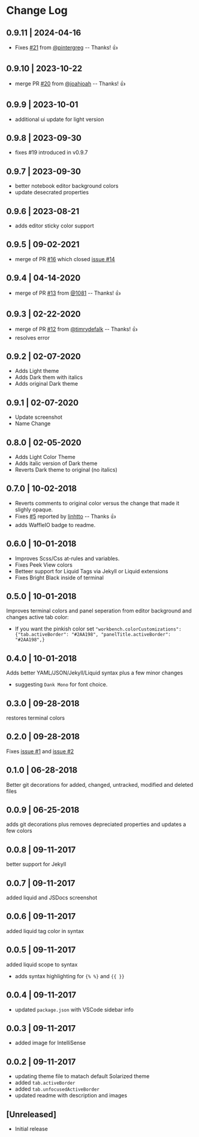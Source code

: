 # Change Log

## 0.9.11 | 2024-04-16
- Fixes [#21](https://github.com/edheltzel/vscode-better-solarized/issues/21#issuecomment-2058697762) from [@pintergreg](https://github.com/pintergreg) -- Thanks! 👍

## 0.9.10 | 2023-10-22
- merge PR [#20](https://github.com/edheltzel/vscode-better-solarized/pull/20) from [@joahjoah](https://github.com/joahjoah) -- Thanks! 👍

## 0.9.9 | 2023-10-01
- additional ui update for light version

## 0.9.8 | 2023-09-30
- fixes #19 introduced in v0.9.7

## 0.9.7 | 2023-09-30
- better notebook editor background colors
- update desecrated properties

## 0.9.6 | 2023-08-21
- adds editor sticky color support

## 0.9.5 | 09-02-2021
- merge of PR [#16](https://github.com/edheltzel/vscode-better-solarized/pull/16) which closed [issue #14](https://github.com/edheltzel/vscode-better-solarized/issues/14)

## 0.9.4 | 04-14-2020
- merge of PR [#13](https://github.com/ginfuru/vscode-better-solarized/pull/13) from [@1081](https://github.com/1081) -- Thanks! 👍

## 0.9.3 | 02-22-2020

- merge of PR [#12](https://github.com/ginfuru/vscode-better-solarized/pull/12) from [@timrydefalk](https://github.com/timrydefalk) -- Thanks! 👍
- resolves error

## 0.9.2 | 02-07-2020

- Adds Light theme
- Adds Dark them with italics
- Adds original Dark theme

## 0.9.1 | 02-07-2020

- Update screenshot
- Name Change

## 0.8.0 | 02-05-2020

- Adds Light Color Theme
- Adds italic version of Dark theme
- Reverts Dark theme to original (no italics)

## 0.7.0 | 10-02-2018

- Reverts comments to original color versus the change that made it slighly opaque.
- Fixes [#5](https://github.com/ginfuru/vscode-better-solarized-dark/issues/5) reported by [linhtto](https://github.com/linhtto) -- Thanks 👍
- adds WaffleIO badge to readme.

## 0.6.0 | 10-01-2018

- Improves Scss/Css at-rules and variables.
- Fixes Peek View colors
- Betteer support for Liquid Tags via Jekyll or Liquid extensions
- Fixes Bright Black inside of terminal

## 0.5.0 | 10-01-2018

Improves terminal colors and panel seperation from editor background and changes active tab color:

- If you want the pinkish color set `"workbench.colorCustomizations": {"tab.activeBorder": "#2AA198", "panelTitle.activeBorder": "#2AA198",}`

## 0.4.0 | 10-01-2018

Adds better YAML/JSON/Jekyll/Liquid syntax plus a few minor changes

- suggesting `Dank Mono` for font choice.

## 0.3.0 | 09-28-2018

restores terminal colors

## 0.2.0 | 09-28-2018

Fixes [issue #1](https://github.com/ginfuru/vscode-better-solarized-dark/issues/1) and [issue #2](https://github.com/ginfuru/vscode-better-solarized-dark/issues/2)

## 0.1.0 | 06-28-2018

Better git decorations for added, changed, untracked, modified and deleted files

## 0.0.9 | 06-25-2018

adds git decorations plus removes depreciated properties and updates a few colors

## 0.0.8 | 09-11-2017

better support for Jekyll

## 0.0.7 | 09-11-2017

added liquid and JSDocs screenshot

## 0.0.6 | 09-11-2017

added liquid tag color in syntax

## 0.0.5 | 09-11-2017

added liquid scope to syntax

- adds syntax highlighting for `{% %}` and `{{ }}`

## 0.0.4 | 09-11-2017

- updated `package.json` with VSCode sidebar info

## 0.0.3 | 09-11-2017

- added image for IntelliSense

## 0.0.2 | 09-11-2017

- updating theme file to matach default Solarized theme
- added `tab.activeBorder`
- added `tab.unfocusedActiveBorder`
- updated readme with description and images

## [Unreleased]

- Initial release
